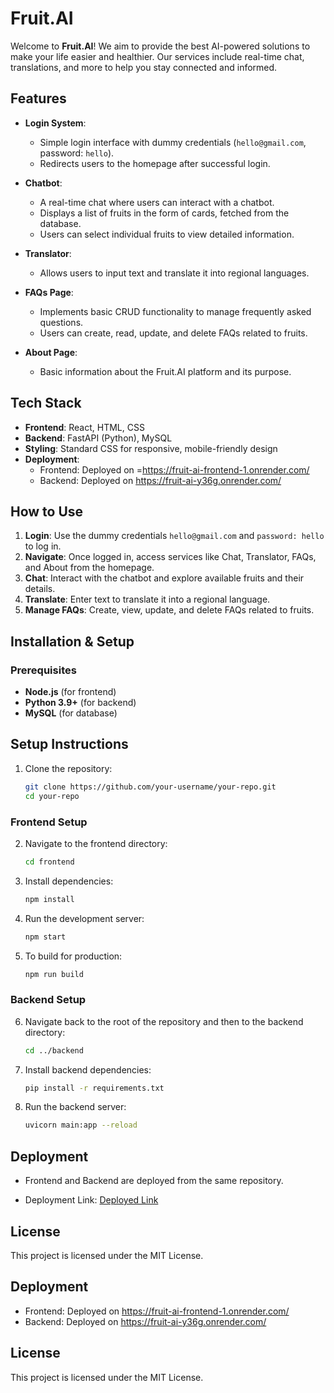# Fruit.AI

Welcome to **Fruit.AI**! We aim to provide the best AI-powered solutions to make your life easier and healthier. Our services include real-time chat, translations, and more to help you stay connected and informed.

## Features

- **Login System**: 
  - Simple login interface with dummy credentials (`hello@gmail.com`, password: `hello`).
  - Redirects users to the homepage after successful login.
    

- **Chatbot**: 
  - A real-time chat where users can interact with a chatbot.
  - Displays a list of fruits in the form of cards, fetched from the database.
  - Users can select individual fruits to view detailed information.

- **Translator**: 
  - Allows users to input text and translate it into regional languages.

- **FAQs Page**: 
  - Implements basic CRUD functionality to manage frequently asked questions.
  - Users can create, read, update, and delete FAQs related to fruits.

- **About Page**: 
  - Basic information about the Fruit.AI platform and its purpose.

## Tech Stack

- **Frontend**: React, HTML, CSS
- **Backend**: FastAPI (Python), MySQL
- **Styling**: Standard CSS for responsive, mobile-friendly design
- **Deployment**: 
  - Frontend: Deployed on =https://fruit-ai-frontend-1.onrender.com/
  - Backend: Deployed on https://fruit-ai-y36g.onrender.com/

## How to Use

1. **Login**: Use the dummy credentials `hello@gmail.com` and `password: hello` to log in.
2. **Navigate**: Once logged in, access services like Chat, Translator, FAQs, and About from the homepage.
3. **Chat**: Interact with the chatbot and explore available fruits and their details.
4. **Translate**: Enter text to translate it into a regional language.
5. **Manage FAQs**: Create, view, update, and delete FAQs related to fruits.

## Installation & Setup

### Prerequisites

- **Node.js** (for frontend)
- **Python 3.9+** (for backend)
- **MySQL** (for database)

## Setup Instructions

1. Clone the repository:

    ```bash
    git clone https://github.com/your-username/your-repo.git
    cd your-repo
    ```

### Frontend Setup

2. Navigate to the frontend directory:

    ```bash
    cd frontend
    ```

3. Install dependencies:

    ```bash
    npm install
    ```

4. Run the development server:

    ```bash
    npm start
    ```

5. To build for production:

    ```bash
    npm run build
    ```

### Backend Setup

6. Navigate back to the root of the repository and then to the backend directory:

    ```bash
    cd ../backend
    ```

7. Install backend dependencies:

    ```bash
    pip install -r requirements.txt
    ```

8. Run the backend server:

    ```bash
    uvicorn main:app --reload
    ```

## Deployment

- Frontend and Backend are deployed from the same repository.

- Deployment Link: [Deployed Link](#add-link-here)

## License

This project is licensed under the MIT License.

## Deployment

- Frontend: Deployed on https://fruit-ai-frontend-1.onrender.com/
- Backend: Deployed on https://fruit-ai-y36g.onrender.com/
## License

This project is licensed under the MIT License.









